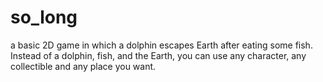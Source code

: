# so_long
 a basic 2D game in which a dolphin escapes Earth after eating some fish. Instead of a dolphin, fish, and the Earth, you can use any character, any collectible and any place you want.
